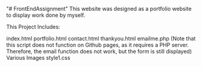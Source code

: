 "# FrontEndAssignment" 
This website was designed as a portfolio website to display work done by myself.

This Project Includes:

index.html
portfolio.html
contact.html
thankyou.html
emailme.php (Note that this script does not function on Github pages, as it requires a PHP server. Therefore, the email function does not work, but the form is still displayed)
Various Images
style1.css
